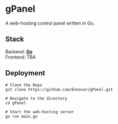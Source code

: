 # gPanel

A web-hosting control panel written in Go.

## Stack

Backend: __[Go](https://golang.org/)__  
Frontend: TBA  

## Deployment

```shell
# Clone the Repo
git clone https://github.com/Ennovar/gPanel.git

# Navigate to the directory
cd gPanel

# Start the web-hosting server
go run main.go
```

